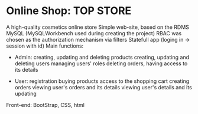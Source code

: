 # Online Shop: TOP STORE

A high-quality cosmetics online store
Simple web-site, based on the RDMS MySQL (MySQLWorkbench used during creating the project)
RBAC was chosen as the authorization mechanism via filters
Statefull app (loging in -> session with id)
Main functions:

- Admin:
  creating, updating and deleting products
  creating, updating and deleting users
  managing users' roles
  deleting orders, having access to its details
  
- User:
  registration
  buying products
  access to the shopping cart
  creating orders
  viewing user's orders and its details
  viewing user's details and its updating
  
Front-end:
BootStrap, CSS, html
